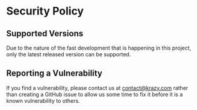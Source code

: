 # Security Policy

## Supported Versions

Due to the nature of the fast development that is happening in this project, only the latest released version can be supported.

## Reporting a Vulnerability

If you find a vulnerability, please contact us at contact@krazy.com rather than creating a GitHub issue to allow us some time to fix it before it is a known vulnerability to others. 


 
